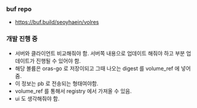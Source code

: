 ### buf repo
- https://buf.build/seoyhaein/volres

### 개발 진행 중
- 서버와 클라이언트 비교해줘야 함. 서버쪽 내용으로 업데이트 해줘야 하고 부분 업데이트가 진행될 수 있어야 함.    
- 해당 볼륨은 oras-go 로 저장이되고 그때 나오는 digest 를 volume_ref 에 넣어 줌.    
- 이 정보는 pb 로 전송되는 형태여야함.  
- volume_ref 를 통해서 registry 에서 가져올 수 있음.  
- ui 도 생각해줘야 함.  